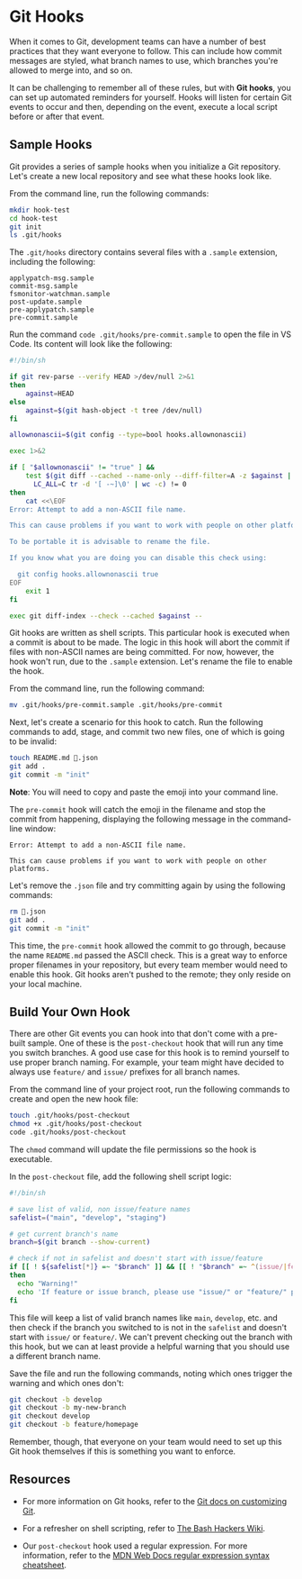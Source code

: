 # Git Hooks

When it comes to Git, development teams can have a number of best practices that they want everyone to follow. This can include how commit messages are styled, what branch names to use, which branches you're allowed to merge into, and so on.

It can be challenging to remember all of these rules, but with **Git hooks**, you can set up automated reminders for yourself. Hooks will listen for certain Git events to occur and then, depending on the event, execute a local script before or after that event.

## Sample Hooks

Git provides a series of sample hooks when you initialize a Git repository. Let's create a new local repository and see what these hooks look like.

From the command line, run the following commands:

```bash
mkdir hook-test
cd hook-test
git init
ls .git/hooks
```

The `.git/hooks` directory contains several files with a `.sample` extension, including the following:

```text
applypatch-msg.sample
commit-msg.sample
fsmonitor-watchman.sample
post-update.sample
pre-applypatch.sample
pre-commit.sample
```

Run the command `code .git/hooks/pre-commit.sample` to open the file in VS Code. Its content will look like the following:

```bash
#!/bin/sh

if git rev-parse --verify HEAD >/dev/null 2>&1
then
	against=HEAD
else
	against=$(git hash-object -t tree /dev/null)
fi

allownonascii=$(git config --type=bool hooks.allownonascii)

exec 1>&2

if [ "$allownonascii" != "true" ] &&
	test $(git diff --cached --name-only --diff-filter=A -z $against |
	  LC_ALL=C tr -d '[ -~]\0' | wc -c) != 0
then
	cat <<\EOF
Error: Attempt to add a non-ASCII file name.

This can cause problems if you want to work with people on other platforms.

To be portable it is advisable to rename the file.

If you know what you are doing you can disable this check using:

  git config hooks.allownonascii true
EOF
	exit 1
fi

exec git diff-index --check --cached $against --
```

Git hooks are written as shell scripts. This particular hook is executed when a commit is about to be made. The logic in this hook will abort the commit if files with non-ASCII names are being committed. For now, however, the hook won't run, due to the `.sample` extension. Let's rename the file to enable the hook.

From the command line, run the following command:

```bash
mv .git/hooks/pre-commit.sample .git/hooks/pre-commit
```

Next, let's create a scenario for this hook to catch. Run the following commands to add, stage, and commit two new files, one of which is going to be invalid:

```bash
touch README.md 🔨.json
git add .
git commit -m "init"
```

**Note**: You will need to copy and paste the emoji into your command line.

The `pre-commit` hook will catch the emoji in the filename and stop the commit from happening, displaying the following message in the command-line window:

```text
Error: Attempt to add a non-ASCII file name.

This can cause problems if you want to work with people on other platforms.
```

Let's remove the `.json` file and try committing again by using the following commands:

```bash
rm 🔨.json
git add .
git commit -m "init"
```

This time, the `pre-commit` hook allowed the commit to go through, because the name `README.md` passed the ASCII check. This is a great way to enforce proper filenames in your repository, but every team member would need to enable this hook. Git hooks aren't pushed to the remote; they only reside on your local machine.

## Build Your Own Hook

There are other Git events you can hook into that don't come with a pre-built sample. One of these is the `post-checkout` hook that will run any time you switch branches. A good use case for this hook is to remind yourself to use proper branch naming. For example, your team might have decided to always use `feature/` and `issue/` prefixes for all branch names.

From the command line of your project root, run the following commands to create and open the new hook file:

```bash
touch .git/hooks/post-checkout
chmod +x .git/hooks/post-checkout
code .git/hooks/post-checkout
```

The `chmod` command will update the file permissions so the hook is executable.

In the `post-checkout` file, add the following shell script logic:

```bash
#!/bin/sh

# save list of valid, non issue/feature names
safelist=("main", "develop", "staging")

# get current branch's name
branch=$(git branch --show-current)

# check if not in safelist and doesn't start with issue/feature
if [[ ! ${safelist[*]} =~ "$branch" ]] && [[ ! "$branch" =~ ^(issue/|feature/).* ]]
then
  echo "Warning!"
  echo 'If feature or issue branch, please use "issue/" or "feature/" prefix.'
fi
```

This file will keep a list of valid branch names like `main`, `develop`, etc. and then check if the branch you switched to is not in the `safelist` and doesn't start with `issue/` or `feature/`. We can't prevent checking out the branch with this hook, but we can at least provide a helpful warning that you should use a different branch name.

Save the file and run the following commands, noting which ones trigger the warning and which ones don't:

```bash
git checkout -b develop
git checkout -b my-new-branch
git checkout develop
git checkout -b feature/homepage
```

Remember, though, that everyone on your team would need to set up this Git hook themselves if this is something you want to enforce.

## Resources

- For more information on Git hooks, refer to the [Git docs on customizing Git](https://git-scm.com/book/en/v2/Customizing-Git-Git-Hooks).

- For a refresher on shell scripting, refer to [The Bash Hackers Wiki](https://wiki.bash-hackers.org/).

- Our `post-checkout` hook used a regular expression. For more information, refer to the [MDN Web Docs regular expression syntax cheatsheet](https://developer.mozilla.org/en-US/docs/Web/JavaScript/Guide/Regular_Expressions/Cheatsheet).

